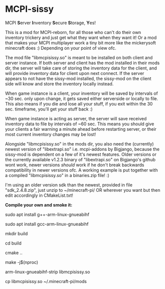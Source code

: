 # MCPI-sissy
MCPI <b>S</b>erver <b>I</b>nventory <b>S</b>ecure <b>S</b>torage, <b>Y</b>es!

This is a mod for MCPI-reborn, for all those who can't do their own inventory trickery and just get what they want when they want it! Or a mod that makes your MCPI multiplayer work a tiny bit more like the mickerysoft minecraft does :) Depending on your point of view ofc.

The mod file "libmcpisissy.so" is meant to be installed on both client and server instance. If both server and client has the mod installed in their mods dir, the server will take care of storing the inventory data for the client, and will provide inventory data for client upon next connect. If the server appears to not have the sissy-mod installed, the sissy-mod on the client side will know and store the inventory locally instead.


When game instance is a client, your inventory will be saved by intervals of ~30 sec. only upon change, it gets saved either serverside or locally to file. This also means if you die and lose all your stuff, if you exit within the 30 sec. timeframe, you'll get your stuff back :)

When game instance is acting as server, the server will save received inventory data to file by intervals of ~60 sec. This means you should give your clients a fair warning a minute ahead before restarting server, or their most current inventory changes may be lost!  


Alongside "libmcpisissy.so" in the mods dir, you also need the (currently) newest version of "libextrapi.so" i.e. mcpi-addons by Bigjango, because the sissy-mod is dependent on a few of it's newest features. Older versions or the currently available v1.2.3 binary of "libextrapi.so" on Bigjango's github wont work, newer versions <i>should</i> work if he don't break backwards compatibility in newer versions ofc. A working example is put together with a compiled "libmcpisissy.so" in a binaries.zip file! :) 


I'm using an older version sdk than the newest, provided in file "sdk_2.4.8.zip", 
just unzip to ~/minecraft-pi/ OR wherever you want but then edit accordingly in CMakeList.txt!

<b>Compile your own and smoke it:</b>

sudo apt install g++-arm-linux-gnueabihf

sudo apt install gcc-arm-linux-gnueabihf

mkdir build

cd build

cmake ..

make -j$(nproc)

arm-linux-gnueabihf-strip libmcpisissy.so

cp libmcpisissy.so ~/.minecraft-pi/mods
